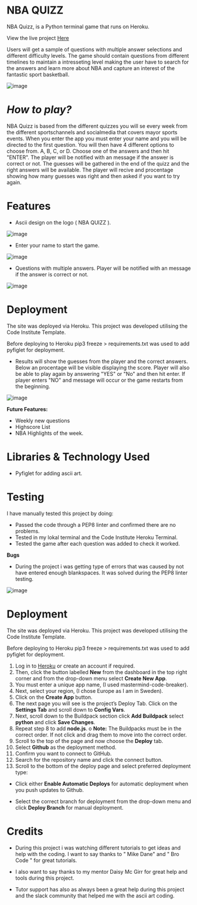 # **NBA QUIZZ**

NBA Quizz, is a Python terminal game that runs on Heroku.

View the live project [Here](https://nbaquizz.herokuapp.com)

Users will get a sample of questions with multiple answer selections and different difficulty levels. The game should contain questions from different timelines to maintain a intresseting level making the user have to search for the answers and learn more about NBA and capture an interest of the fantastic sport basketball.

![image](https://user-images.githubusercontent.com/100356636/179196042-9378f584-9e41-4667-bef4-b0798d8e554d.png)

# *How to play?*

NBA Quizz is based from the different quizzes you will se every week from the different sportschannels and socialmedia that covers mayor sports events.
When you enter the app you must enter your name and you will be directed to the first question. You will then have 4 different options to choose from. A, B, C, or D.
Choose one of the answers and then hit "ENTER". The player will be notified with an message if the answer is correct or not.
The guesses will be gathered in the end of the quizz and the right answers will be available. The player will recive and procentage showing how many guesses was right and then asked if you want to try again. 

# **Features**

* Ascii design on the logo ( NBA QUIZZ ).

![image](https://user-images.githubusercontent.com/100356636/179201570-ea226adf-08ab-4c36-8d97-d8a5e6cd22e3.png)

* Enter your name to start the game.

![image](https://user-images.githubusercontent.com/100356636/179202722-750f3210-3c59-4b97-9127-df6585c5b326.png)

* Questions with multiple answers. Player will be notified with an message if the answer is correct or not.

![image](https://user-images.githubusercontent.com/100356636/179208078-cc31b025-306e-455f-aca1-31253ebf6a68.png)

# **Deployment**

The site was deployed via Heroku.
This project was developed utilising the Code Institute Template. 

Before deploying to Heroku pip3 freeze > requirements.txt was used to add pyfiglet for deployment.

* Results will show the guesses from the player and the correct answers. Below an procentage will be visible displaying the score. Player will also be able to play again by answering "YES" or "No" and then hit enter. If player enters "NO" and message will occur or the game restarts from the beginning.

![image](https://user-images.githubusercontent.com/100356636/179210332-38ce30c7-5920-49c7-8077-3e5ff9f36bb3.png)

**Future Features:**
* Weekly new questions
* Highscore List
* NBA Highlights of the week.

# **Libraries & Technology Used**

* Pyfiglet for adding ascii art.


# **Testing**

I have manually tested this project by doing:

* Passed the code through a PEP8 linter and confirmed there are no problems.
* Tested in my lokal terminal and the Code Institute Heroku Terminal.
* Tested the game after each question was added to check it worked.

**Bugs**

* During the project i was getting type of errors that was caused by not have entered enough blankspaces. It was solved during the PEP8 linter testing.

![image](https://user-images.githubusercontent.com/100356636/179350205-58a01b94-3ffe-4700-ba32-661d67e3bc72.png)

# **Deployment**

The site was deployed via Heroku. This project was developed utilising the Code Institute Template.

Before deploying to Heroku pip3 freeze > requirements.txt was used to add pyfiglet for deployment.

1.	Log in to [Heroku]( https://id.heroku.com/login) or create an account if required.
2.	Then, click the button labelled **New** from the dashboard in the top right corner and from the drop-down menu select **Create New App**.
3.	You must enter a unique app name, (I used mastermind-code-breaker).
4.	Next, select your region, (I chose Europe as I am in Sweden).
5.	Click on the **Create App** button.
6.	The next page you will see is the project’s Deploy Tab.  Click on the **Settings Tab** and scroll down to **Config Vars**.
7.	Next, scroll down to the Buildpack section click **Add Buildpack** select **python** and click **Save Changes**.
8.	Repeat step 8 to add **node.js**.
o	**Note:** The Buildpacks must be in the correct order. If not click and drag them to move into the correct order.
9.	Scroll to the top of the page and now choose the **Deploy** tab.
10.	Select **Github** as the deployment method.
11.	Confirm you want to connect to GitHub.
12.	Search for the repository name and click the connect button.
13.	Scroll to the bottom of the deploy page and select preferred deployment type:

* Click either **Enable Automatic Deploys** for automatic deployment when you push updates to Github.


* Select the correct branch for deployment from the drop-down menu and click **Deploy Branch** for manual deployment.

# **Credits**

* During this project i was watching different tutorials to get ideas and help with the coding. I want to say thanks to " Mike Dane" and " Bro Code " for great tutorials. 

* I also want to say thanks to my mentor Daisy Mc Girr for great help and tools during this project.

* Tutor support has also as always been a great help during this project and the slack community that helped me with the ascii art coding.
